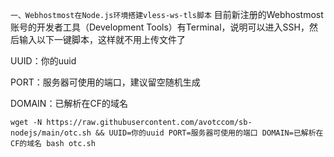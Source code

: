 `一、Webhostmost在Node.js环境搭建vless-ws-tls脚本`
目前新注册的Webhostmost账号的开发者工具（Development Tools）有Terminal，说明可以进入SSH，然后输入以下一键脚本，这样就不用上传文件了

UUID：你的uuid

PORT：服务器可使用的端口，建议留空随机生成

DOMAIN：已解析在CF的域名

``
wget -N https://raw.githubusercontent.com/avotccom/sb-nodejs/main/otc.sh && UUID=你的uuid PORT=服务器可使用的端口 DOMAIN=已解析在CF的域名 bash otc.sh
``
